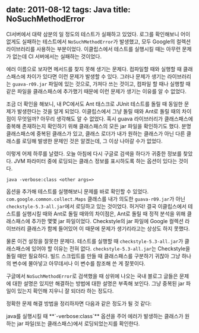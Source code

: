 date: 2011-08-12
tags: Java
title: NoSuchMethodError
---

CI서버에서 대략 삼분의 일 정도의 테스트가 실패하고 있었다. 로그를 확인해보니 어이없게도 실패하는 테스트에서 `NoSuchMethodError`가 발생했고, 모두 Google의 컬렉션 라이브러리를 사용하는 부분이었다. 이클립스에서 테스트를 실행시킬 때는 아무런 문제가 없는데 CI 서버에서는 실패하는 것이었다.
<!--more-->

에러 이름으로 보자면 메서드를 찾지 못해 생기는 문제다. 컴파일할 때와 실행할 때 클래스패스에 차이가 있다면 이런 문제가 발생할 수 있다. 그러나 문제가 생기는 라이브러리는 `guava-r09.jar` 파일에 있는 것으로, 가져다 쓰는 것이고, 컴파일 할 때나 실행할 때 같은 파일을 클래스패스에 추가했기 때문에 이런 문제가 생기는 이유를 알 수 없었다.

조금 더 확인을 해보니, 내 PC에서도 Ant 태스크로 JUnit 테스트를 돌릴 때 동일한 문제가 발생한다는 것을 알게 되었다. 이클립스에서 그냥 돌릴 때와 Ant로 돌릴 때의 차이점이 무엇일까? 아무리 생각해도 알 수 없었다. 혹시 guava 라이브러리가 클래스패스에 중복해 존재하는지 확인하기 위해 클래스패스의 모든 jar 파일을 확인하기도 했다. 분명 클래스패스에 중복된 클래스가 있고, 클래스 로더가 내가 원하는 클래스가 아닌 다른 클래스를 로딩해 발생한 문제인 것은 알겠는데, 그 이상 나아갈 수가 없었다.

이렇게 어제 하루를 날렸다. 오늘 아침에 다시 구글로 검색을 하다가 귀중한 정보를 찾았다. JVM 파라미터 중에 로딩되는 클래스 정보를 표시하도록 하는 옵션이 있다는 것이다.

```
java -verbose:class <other args=>
```

옵션을 추가해 테스트를 실행해보니 문제를 바로 확인할 수 있었다. `com.google.common.collect.Maps` 클래스를 내가 의도한 `guava-r09.jar`가 아닌 `checkstyle-5.3-all.jar`에서 로딩하고 있는 것이었다. 허거덕! 결국 이클립스에서 테스트를 실행시킬 때와 Ant로 돌릴 때와의 차이점은, Ant로 돌릴 때 정적 분석을 위해 클래스패스에 추가한 몇몇 jar 파일이었다. Checkstyle의 jar 파일에 Google 컬렉션 라이브러리 클래스가 함께 들어있어 이 때문에 문제가 생기리라고는 상상도 하지 못했다.

물론 이건 설정을 잘못한 문제다. 테스트를 실행할 때 `checkstyle-5.3-all.jar`가 클래스패스에 있어야 할 이유는 전혀 없다. `checkstyle-5.3-all.jar`는 Checkstyle을 돌릴 때만 필요하다. 빌드 스크립트를 만들 때 클래스패스를 구분하기 귀찮아 그냥 하나의 변수에 몰아넣고 아무데서나 이 변수를 참조해 쓴 게 잘못이다.

구글에서 `NoSuchMethodError`로 검색했을 때 상위에 나오는 국내 블로그 글들은 문제에 대한 설명은 있지만 해결하는 방법에 대한 설명은 부족해 보인다. 그냥 중복된 jar 파일이 있는지 확인해 지우니 잘 되더라 하는 정도다.

정확한 문제 해결 방법을 정리하자면 다음과 같은 정도가 될 것 같다:

<div class="box">java를 실행시킬 때 **`-verbose:class`** 옵션을 주어 에러가 발생하는 클래스가 원하는 jar 파일(또는 클래스패스)에서 로딩되었는지를 확인한다.</div>
